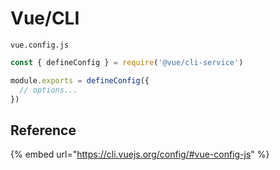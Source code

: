 # Vue/CLI

`vue.config.js`

```javascript
const { defineConfig } = require('@vue/cli-service')

module.exports = defineConfig({
  // options...
})
```

## Reference

{% embed url="https://cli.vuejs.org/config/#vue-config-js" %}
